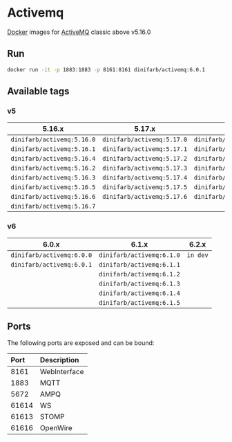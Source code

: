 # Activemq
[Docker](https://github.com/DiniFarb/activemq) images for [ActiveMQ](https://activemq.apache.org/components/classic/download/) classic above v5.16.0

## Run 

```bash
docker run -it -p 1883:1883 -p 8161:8161 dinifarb/activemq:6.0.1
```

## Available tags

### v5
|**5.16.x**|**5.17.x**|**5.18.x**|
|-----|-----|-----|
|```dinifarb/activemq:5.16.0```|```dinifarb/activemq:5.17.0```|```dinifarb/activemq:5.18.0```|
|```dinifarb/activemq:5.16.1```|```dinifarb/activemq:5.17.1```|```dinifarb/activemq:5.18.1```|
|```dinifarb/activemq:5.16.4```|```dinifarb/activemq:5.17.2```|```dinifarb/activemq:5.18.2```|
|```dinifarb/activemq:5.16.2```|```dinifarb/activemq:5.17.3```|```dinifarb/activemq:5.18.3```|
|```dinifarb/activemq:5.16.3```|```dinifarb/activemq:5.17.4```|```dinifarb/activemq:5.18.4```|
|```dinifarb/activemq:5.16.5```|```dinifarb/activemq:5.17.5```|```dinifarb/activemq:5.18.5```|
|```dinifarb/activemq:5.16.6```|```dinifarb/activemq:5.17.6```|```dinifarb/activemq:5.18.6```|
|```dinifarb/activemq:5.16.7```|||

### v6
|**6.0.x**|**6.1.x**|**6.2.x**|
|-----|-----|-----|
|```dinifarb/activemq:6.0.0```|```dinifarb/activemq:6.1.0```|```in dev```|
|```dinifarb/activemq:6.0.1```|```dinifarb/activemq:6.1.1```||
||```dinifarb/activemq:6.1.2```|||
||```dinifarb/activemq:6.1.3```|||
||```dinifarb/activemq:6.1.4```|||
||```dinifarb/activemq:6.1.5```|||

## Ports

The following ports are exposed and can be bound:

| Port  | Description |
|:------|:------------|
| 8161  | WebInterface  |
| 1883  | MQTT        |
| 5672  | AMPQ        |
| 61614 | WS          |
| 61613 | STOMP       |
| 61616 | OpenWire    |

